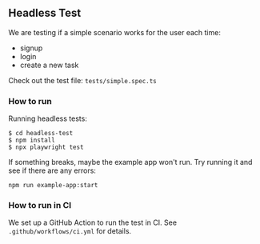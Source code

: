 ## Headless Test

We are testing if a simple scenario works for the user each time:
- signup
- login
- create a new task

Check out the test file: `tests/simple.spec.ts`

### How to run

Running headless tests:
```
$ cd headless-test
$ npm install
$ npx playwright test
```

If something breaks, maybe the example app won't run. Try running it and see if there are any errors:
```
npm run example-app:start
```

### How to run in CI

We set up a GitHub Action to run the test in CI. See `.github/workflows/ci.yml` for details.
